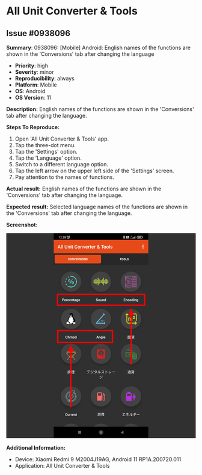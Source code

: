 # All Unit Converter & Tools

## Issue #0938096

**Summary**: 0938096: [Mobile] Android: English names of the functions are shown in the 'Conversions' tab after changing the language

- **Priority**: high
- **Severity**: minor
- **Reproducibility**: always
- **Platform**: Mobile
- **OS**: Android
- **OS Version**: 11

**Description:** English names of the functions are shown in the 'Conversions' tab after changing the language.

**Steps To Reproduce:**

1. Open 'All Unit Converter & Tools' app.
2. Tap the three-dot menu.
3. Tap the 'Settings' option.
4. Tap the 'Language' option.
5. Switch to a different language option.
6. Tap the left arrow on the upper left side of the 'Settings' screen.
7. Pay attention to the names of functions.

**Actual result:** English names of the functions are shown in the 'Conversions' tab after changing the language.

**Expected result:** Selected language names of the functions are shown in the 'Conversions' tab after changing the language.

**Screenshot:**

![0938096](0938096.jpg)

**Additional Information:**

- Device: Xiaomi Redmi 9 M2004J19AG, Android 11 RP1A.200720.011
- Application: All Unit Converter & Tools
